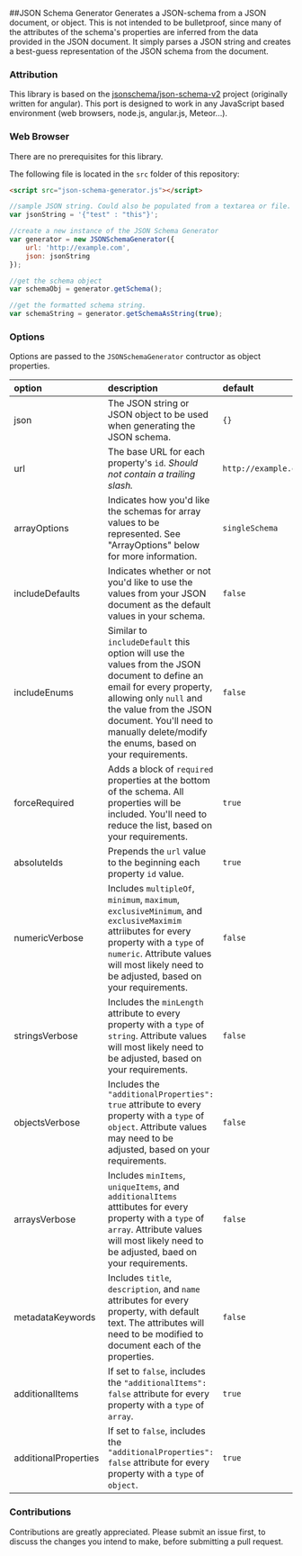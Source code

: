 ##JSON Schema Generator
Generates a JSON-schema from a JSON document, or object. This is not intended to be bulletproof, since many of the attributes of the schema's properties are inferred from the data provided in the JSON document. It simply parses a JSON string and creates a best-guess representation of the JSON schema from the document.

### Attribution
This library is based on the [jsonschema/json-schema-v2](https://github.com/jsonschema/json-schema-v2) project (originally written for angular). This port is designed to work in any JavaScript based environment (web browsers, node.js, angular.js, Meteor...).

### Web Browser
There are no prerequisites for this library.

The following file is located in the `src` folder of this repository:

```html
<script src="json-schema-generator.js"></script>
```

```javascript
//sample JSON string. Could also be populated from a textarea or file.
var jsonString = '{"test" : "this"}';

//create a new instance of the JSON Schema Generator
var generator = new JSONSchemaGenerator({
	url: 'http://example.com',
	json: jsonString
});

//get the schema object
var schemaObj = generator.getSchema();

//get the formatted schema string.
var schemaString = generator.getSchemaAsString(true);
```

### Options
Options are passed to the `JSONSchemaGenerator` contructor as object properties.

| option | description | default |
|:-------|:------------|:--------|
| json   | The JSON string or JSON object to be used when generating the JSON schema. | `{}` |
| url    | The base URL for each property's `id`. *Should not contain a trailing slash.* | `http://example.com` |
| arrayOptions | Indicates how you'd like the schemas for array values to be represented. See "ArrayOptions" below for more information. | `singleSchema` |
| includeDefaults | Indicates whether or not you'd like to use the values from your JSON document as the default values in your schema. | `false` |
| includeEnums | Similar to `includeDefault` this option will use the values from the JSON document to define an email for every property, allowing only `null` and the value from the JSON document. You'll need to manually delete/modify the enums, based on your requirements. | `false` |
| forceRequired | Adds a block of `required` properties at the bottom of the schema. All properties will be included. You'll need to reduce the list, based on your requirements. | `true` |
| absoluteIds | Prepends the `url` value to the beginning each property `id` value. | `true` |
| numericVerbose | Includes `multipleOf`, `minimum`, `maximum`, `exclusiveMinimum`, and `exclusiveMaximim` attriibutes for every property with a `type` of `numeric`. Attribute values will most likely need to be adjusted, based on your requirements. | `false` |
| stringsVerbose | Includes the `minLength` attribute to every property with a `type` of `string`. Attribute values will most likely need to be adjusted, based on your requirements. | `false` |
| objectsVerbose | Includes the `"additionalProperties": true` attribute to every property with a `type` of `object`. Attribute values may need to be adjusted, based on your requirements.| `false` |
| arraysVerbose | Includes `minItems`, `uniqueItems`, and `additionalItems` atttibutes for every property with a `type` of `array`. Attribute values will most likely need to be adjusted, baed on your requirements. | `false` |
| metadataKeywords | Includes `title`, `description`, and `name` attributes for every property, with default text. The attributes will need to be modified to document each of the properties. | `false` |
| additionalItems | If set to `false`, includes the `"additionalItems": false` attribute for every property with a `type` of `array`. | `true` |
| additionalProperties |  If set to `false`, includes the `"additionalProperties": false` attribute for every property with a `type` of `object`. | `true` |


### Contributions

Contributions are greatly appreciated. Please submit an issue first, to discuss the changes you intend to make, before submitting a pull request. 